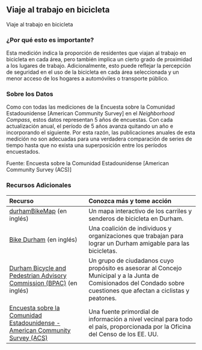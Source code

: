 ## Viaje al trabajo en bicicleta
Viaje al trabajo en bicicleta

### ¿Por qué esto es importante?
Esta medición indica la proporción de residentes que viajan al trabajo en bicicleta en cada área, pero también implica un cierto grado de proximidad a los lugares de trabajo. Adicionalmente, esto puede reflejar la percepción de seguridad en el uso de la bicicleta en cada área seleccionada y un menor acceso de los hogares a automóviles o transporte público.


### Sobre los Datos
Como con todas las mediciones de la Encuesta sobre la Comunidad Estadounidense \[American Community Survey] en el <i>Neighborhood Compass</i>, estos datos representan 5 años de encuestas. Con cada actualización anual, el período de 5 años avanza quitando un año e incorporando el siguiente. Por esta razón, las publicaciones anuales de esta medición no son adecuadas para una verdadera comparación de series de tiempo hasta que no exista una superposición entre los períodos encuestados.

Fuente: Encuesta sobre la Comunidad Estadounidense \[American Community Survey (ACS)]

### Recursos Adicionales

|Recurso | Conozca más y tome acción | 
|:--- | :--- | 
|[durhamBikeMap](https://durhamnc.gov/1031/Durham-Bike-Hike-Map) (en inglés) | Un mapa interactivo de los carriles y senderos de bicicleta en Durham.
|[Bike Durham](http://bikedurham.org/) (en inglés) | Una coalición de individuos y organizaciones que trabajan para lograr un Durham amigable para las bicicletas.
|[Durham Bicycle and Pedestrian Advisory Commission (BPAC)](http://www.bikewalkdurham.org/) (en inglés) | Un grupo de ciudadanos cuyo propósito es asesorar al Concejo Municipal y a la Junta de Comisionados del Condado sobre cuestiones que afectan a ciclistas y peatones.
|[Encuesta sobre la Comunidad Estadounidense - American Community Survey (ACS)](https://www2.census.gov/programs-surveys/acs/main/language_brochures/ACS_QandA_SPA_18.pdf?#) | Una fuente primordial de información a nivel vecinal para todo el país, proporcionada por la Oficina del Censo de los EE. UU.
